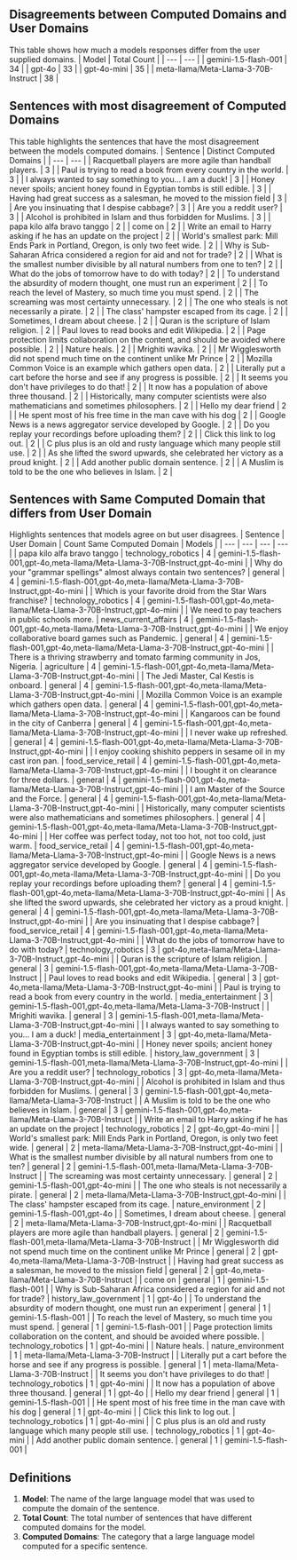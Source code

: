 ## Disagreements between Computed Domains and User Domains
This table shows how much a models responses differ from the user supplied domains.
| Model | Total Count |
| --- | --- |
| gemini-1.5-flash-001 | 34 |
| gpt-4o | 33 |
| gpt-4o-mini | 35 |
| meta-llama/Meta-Llama-3-70B-Instruct | 38 |

## Sentences with most disagreement of Computed Domains
This table highlights the sentences that have the most disagreement between the models computed domains.
| Sentence | Distinct Computed Domains |
| --- | --- |
| Racquetball players are more agile than handball players. | 3 |
| Paul is trying to read a book from every country in the world. | 3 |
| I always wanted to say something to you... I am a duck! | 3 |
| Honey never spoils; ancient honey found in Egyptian tombs is still edible. | 3 |
| Having had great success as a salesman, he moved to the mission field | 3 |
| Are you insinuating that I despise cabbage? | 3 |
| Are you a reddit user? | 3 |
| Alcohol is prohibited in Islam and thus forbidden for Muslims. | 3 |
| papa kilo alfa bravo tanggo | 2 |
| come on | 2 |
| Write an email to Harry asking if he has an update on the project | 2 |
| World's smallest park: Mill Ends Park in Portland, Oregon, is only two feet wide. | 2 |
| Why is Sub-Saharan Africa considered a region for aid and not for trade? | 2 |
| What is the smallest number divisible by all natural numbers from one to ten? | 2 |
| What do the jobs of tomorrow have to do with today? | 2 |
| To understand the absurdity of modern thought, one must run an experiment | 2 |
| To reach the level of Mastery, so much time you must spend. | 2 |
| The screaming was most certainty unnecessary. | 2 |
| The one who steals is not necessarily a pirate. | 2 |
| The class' hampster escaped from its cage. | 2 |
| Sometimes, I dream about cheese. | 2 |
| Quran is the scripture of Islam religion. | 2 |
| Paul loves to read books and edit Wikipedia. | 2 |
| Page protection limits collaboration on the content, and should be avoided where possible. | 2 |
| Nature heals. | 2 |
| Mrighiti wavika. | 2 |
| Mr Wigglesworth did not spend much time on the continent unlike Mr Prince | 2 |
| Mozilla Common Voice is an example which gathers open data. | 2 |
| Literally put a cart before the horse and see if any progress is possible. | 2 |
| It seems you don't have privileges to do that!  | 2 |
| It now has a population of above three thousand. | 2 |
| Historically, many computer scientists were also mathematicians and sometimes philosophers. | 2 |
| Hello my dear friend | 2 |
| He spent most of his free time in the man cave with his dog | 2 |
| Google News is a news aggregator service developed by Google. | 2 |
| Do you replay your recordings before uploading them? | 2 |
| Click this link to log out. | 2 |
| C plus plus is an old and rusty language which many people still use. | 2 |
| As she lifted the sword upwards, she celebrated her victory as a proud knight. | 2 |
| Add another public domain sentence. | 2 |
| A Muslim is told to be the one who believes in Islam. | 2 |

## Sentences with Same Computed Domain that differs from User Domain
Highlights sentences that models agree on but user disagrees.
| Sentence | User Domain | Count Same Computed Domain | Models |
| --- | --- | --- | --- |
| papa kilo alfa bravo tanggo | technology_robotics | 4 | gemini-1.5-flash-001,gpt-4o,meta-llama/Meta-Llama-3-70B-Instruct,gpt-4o-mini |
| Why do your "grammar spellings" almost always contain two sentences? | general | 4 | gemini-1.5-flash-001,gpt-4o,meta-llama/Meta-Llama-3-70B-Instruct,gpt-4o-mini |
| Which is your favorite droid from the Star Wars franchise? | technology_robotics | 4 | gemini-1.5-flash-001,gpt-4o,meta-llama/Meta-Llama-3-70B-Instruct,gpt-4o-mini |
| We need to pay teachers in public schools more. | news_current_affairs | 4 | gemini-1.5-flash-001,gpt-4o,meta-llama/Meta-Llama-3-70B-Instruct,gpt-4o-mini |
| We enjoy collaborative board games such as Pandemic. | general | 4 | gemini-1.5-flash-001,gpt-4o,meta-llama/Meta-Llama-3-70B-Instruct,gpt-4o-mini |
| There is a thriving strawberry and tomato farming community in Jos, Nigeria. | agriculture | 4 | gemini-1.5-flash-001,gpt-4o,meta-llama/Meta-Llama-3-70B-Instruct,gpt-4o-mini |
| The Jedi Master, Cal Kestis is onboard. | general | 4 | gemini-1.5-flash-001,gpt-4o,meta-llama/Meta-Llama-3-70B-Instruct,gpt-4o-mini |
| Mozilla Common Voice is an example which gathers open data. | general | 4 | gemini-1.5-flash-001,gpt-4o,meta-llama/Meta-Llama-3-70B-Instruct,gpt-4o-mini |
| Kangaroos can be found in the city of Canberra | general | 4 | gemini-1.5-flash-001,gpt-4o,meta-llama/Meta-Llama-3-70B-Instruct,gpt-4o-mini |
| I never wake up refreshed. | general | 4 | gemini-1.5-flash-001,gpt-4o,meta-llama/Meta-Llama-3-70B-Instruct,gpt-4o-mini |
| I enjoy cooking shishito peppers in sesame oil in my cast iron pan. | food_service_retail | 4 | gemini-1.5-flash-001,gpt-4o,meta-llama/Meta-Llama-3-70B-Instruct,gpt-4o-mini |
| I bought it on clearance for three dollars.  | general | 4 | gemini-1.5-flash-001,gpt-4o,meta-llama/Meta-Llama-3-70B-Instruct,gpt-4o-mini |
| I am Master of the Source and the Force. | general | 4 | gemini-1.5-flash-001,gpt-4o,meta-llama/Meta-Llama-3-70B-Instruct,gpt-4o-mini |
| Historically, many computer scientists were also mathematicians and sometimes philosophers. | general | 4 | gemini-1.5-flash-001,gpt-4o,meta-llama/Meta-Llama-3-70B-Instruct,gpt-4o-mini |
| Her coffee was perfect today, not too hot, not too cold, just warm. | food_service_retail | 4 | gemini-1.5-flash-001,gpt-4o,meta-llama/Meta-Llama-3-70B-Instruct,gpt-4o-mini |
| Google News is a news aggregator service developed by Google. | general | 4 | gemini-1.5-flash-001,gpt-4o,meta-llama/Meta-Llama-3-70B-Instruct,gpt-4o-mini |
| Do you replay your recordings before uploading them? | general | 4 | gemini-1.5-flash-001,gpt-4o,meta-llama/Meta-Llama-3-70B-Instruct,gpt-4o-mini |
| As she lifted the sword upwards, she celebrated her victory as a proud knight. | general | 4 | gemini-1.5-flash-001,gpt-4o,meta-llama/Meta-Llama-3-70B-Instruct,gpt-4o-mini |
| Are you insinuating that I despise cabbage? | food_service_retail | 4 | gemini-1.5-flash-001,gpt-4o,meta-llama/Meta-Llama-3-70B-Instruct,gpt-4o-mini |
| What do the jobs of tomorrow have to do with today? | technology_robotics | 3 | gpt-4o,meta-llama/Meta-Llama-3-70B-Instruct,gpt-4o-mini |
| Quran is the scripture of Islam religion. | general | 3 | gemini-1.5-flash-001,gpt-4o,meta-llama/Meta-Llama-3-70B-Instruct |
| Paul loves to read books and edit Wikipedia. | general | 3 | gpt-4o,meta-llama/Meta-Llama-3-70B-Instruct,gpt-4o-mini |
| Paul is trying to read a book from every country in the world. | media_entertainment | 3 | gemini-1.5-flash-001,gpt-4o,meta-llama/Meta-Llama-3-70B-Instruct |
| Mrighiti wavika. | general | 3 | gemini-1.5-flash-001,meta-llama/Meta-Llama-3-70B-Instruct,gpt-4o-mini |
| I always wanted to say something to you... I am a duck! | media_entertainment | 3 | gpt-4o,meta-llama/Meta-Llama-3-70B-Instruct,gpt-4o-mini |
| Honey never spoils; ancient honey found in Egyptian tombs is still edible. | history_law_government | 3 | gemini-1.5-flash-001,meta-llama/Meta-Llama-3-70B-Instruct,gpt-4o-mini |
| Are you a reddit user? | technology_robotics | 3 | gpt-4o,meta-llama/Meta-Llama-3-70B-Instruct,gpt-4o-mini |
| Alcohol is prohibited in Islam and thus forbidden for Muslims. | general | 3 | gemini-1.5-flash-001,gpt-4o,meta-llama/Meta-Llama-3-70B-Instruct |
| A Muslim is told to be the one who believes in Islam. | general | 3 | gemini-1.5-flash-001,gpt-4o,meta-llama/Meta-Llama-3-70B-Instruct |
| Write an email to Harry asking if he has an update on the project | technology_robotics | 2 | gpt-4o,gpt-4o-mini |
| World's smallest park: Mill Ends Park in Portland, Oregon, is only two feet wide. | general | 2 | meta-llama/Meta-Llama-3-70B-Instruct,gpt-4o-mini |
| What is the smallest number divisible by all natural numbers from one to ten? | general | 2 | gemini-1.5-flash-001,meta-llama/Meta-Llama-3-70B-Instruct |
| The screaming was most certainty unnecessary. | general | 2 | gemini-1.5-flash-001,gpt-4o-mini |
| The one who steals is not necessarily a pirate. | general | 2 | meta-llama/Meta-Llama-3-70B-Instruct,gpt-4o-mini |
| The class' hampster escaped from its cage. | nature_environment | 2 | gemini-1.5-flash-001,gpt-4o |
| Sometimes, I dream about cheese. | general | 2 | meta-llama/Meta-Llama-3-70B-Instruct,gpt-4o-mini |
| Racquetball players are more agile than handball players. | general | 2 | gemini-1.5-flash-001,meta-llama/Meta-Llama-3-70B-Instruct |
| Mr Wigglesworth did not spend much time on the continent unlike Mr Prince | general | 2 | gpt-4o,meta-llama/Meta-Llama-3-70B-Instruct |
| Having had great success as a salesman, he moved to the mission field | general | 2 | gpt-4o,meta-llama/Meta-Llama-3-70B-Instruct |
| come on | general | 1 | gemini-1.5-flash-001 |
| Why is Sub-Saharan Africa considered a region for aid and not for trade? | history_law_government | 1 | gpt-4o |
| To understand the absurdity of modern thought, one must run an experiment | general | 1 | gemini-1.5-flash-001 |
| To reach the level of Mastery, so much time you must spend. | general | 1 | gemini-1.5-flash-001 |
| Page protection limits collaboration on the content, and should be avoided where possible. | technology_robotics | 1 | gpt-4o-mini |
| Nature heals. | nature_environment | 1 | meta-llama/Meta-Llama-3-70B-Instruct |
| Literally put a cart before the horse and see if any progress is possible. | general | 1 | meta-llama/Meta-Llama-3-70B-Instruct |
| It seems you don't have privileges to do that!  | technology_robotics | 1 | gpt-4o-mini |
| It now has a population of above three thousand. | general | 1 | gpt-4o |
| Hello my dear friend | general | 1 | gemini-1.5-flash-001 |
| He spent most of his free time in the man cave with his dog | general | 1 | gpt-4o-mini |
| Click this link to log out. | technology_robotics | 1 | gpt-4o-mini |
| C plus plus is an old and rusty language which many people still use. | technology_robotics | 1 | gpt-4o-mini |
| Add another public domain sentence. | general | 1 | gemini-1.5-flash-001 |

## Definitions
1. **Model**: The name of the large language model that was used to compute the domain of the sentence.
2. **Total Count**: The total number of sentences that have different computed domains for the model.
3. **Computed Domains**: The category that a large language model computed for a specific sentence.

